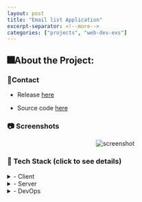 ```yaml
---
layout: post
title: "Email list Application"
excerpt-separator: <!--more-->
categories: ["projects", "web-dev-exs"]
---
```


<!-- About the Project -->

## 🎆About the Project:

### 🤝Contact

- Release [here](https://email-list-o2ho.onrender.com/)

- Source code [here](https://github.com/NamSellsFish/Email-List)

<!-- Screenshots -->

### 📷 Screenshots

<div align="center"> 
  <img src="{{site.url}}/img/email-list.jpg" alt="screenshot" />
</div>

### 👾 Tech Stack (click to see details)

<details>
  <summary>- Client</summary>
  <ul>
    <li><a href="https://developer.mozilla.org/en-US/docs/Web/HTML">HTML</a></li>
    <li><a href="https://developer.mozilla.org/en-US/docs/Web/CSS">CSS</a></li>
    <li><a href="https://docs.oracle.com/javaee/5/tutorial/doc/bnagy.html">JSP</a></li>
  </ul>
</details>

<details>
  <summary>- Server</summary>
  <ul>
    <li><a href="https://www.java.com/en/">Java</a></li>
    <li><a href="https://maven.apache.org/">Maven</a></li>
    <li><a href="https://docs.oracle.com/javaee/7/tutorial/servlets.htm">Servlet</a></li>

</ul>
</details>

<details>
<summary>- DevOps</summary>
  <ul>
    <li><a href="https://www.docker.com/">Docker</a></li>
    <li><a href="https://tomcat.apache.org/">Tomcat</a></li>
     <li><a href="https://render.com/">Render</a></li>
  </ul>
</details>
